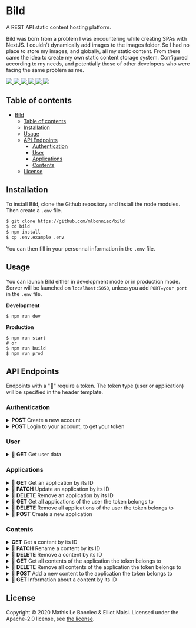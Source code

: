 # Bild

A REST API static content hosting platform.

Bild was born from a problem I was encountering while creating SPAs with NextJS. I couldn't dynamically add images to
the images folder. So I had no place to store my images, and globally, all my static content. From there came the idea
to create my own static content storage system. Configured according to my needs, and potentially those of other
developers who were facing the same problem as me.

<a href="./LICENSE" alt="Contributors">
    <img src="https://img.shields.io/badge/License-Apache-green" />
</a>
<a href="https://github.com/mlbonniec/bild/commit/master" alt="Commits">
    <img src="https://img.shields.io/github/commit-activity/m/mlbonniec/bild" />
</a>
<a href="https://github.com/mlbonniec/bild/commit/master" alt="Last commit">
    <img src="https://img.shields.io/github/last-commit/mlbonniec/bild/master" />
</a>
<a href="https://github.com/mlbonniec/bild/graphs/contributors" alt="Contributors">
    <img src="https://img.shields.io/github/contributors/mlbonniec/bild" />
</a>
<a href="https://github.com/mlbonniec/bild/issues" alt="Issues">
    <img src="https://img.shields.io/github/issues-raw/mlbonniec/bild" />
</a>
<a href="https://github.com/mlbonniec/bild" alt="Github stars">
    <img src="https://img.shields.io/github/stars/mlbonniec/bild?style=social" />
</a>

## Table of contents

- [Bild](#bild)
  - [Table of contents](#table-of-contents)
  - [Installation](#installation)
  - [Usage](#usage)
  - [API Endpoints](#api-endpoints)
    - [Authentication](#authentication)
    - [User](#user)
    - [Applications](#applications)
    - [Contents](#contents)
  - [License](#license)

## Installation

To install Bild, clone the Github repository and install the node modules. Then create a `.env` file.

```bash
$ git clone https://github.com/mlbonniec/bild
$ cd bild
$ npm install
$ cp .env.example .env
```

You can then fill in your personnal information in the `.env` file.

## Usage

You can launch Bild either in development mode or in production mode. Server will be launched on `localhost:5050`,
unless you add `PORT=your port` in the `.env` file.

**Development**
```
$ npm run dev
```

**Production**
```
$ npm run start
# or
$ npm run build
$ npm run prod
```


## API Endpoints

Endpoints with a "🔐" require a token. The token type (user or application) will be specified in the header template.

### Authentication

<details>
<summary><b>POST</b> Create a new account</summary>

<br />

**Endpoint:** `/auth/register`\
**Body:**
```json
{
  "email": "john@doe.com",
  "name": "John Doe",
  "password": "johndoe123"
}
```
**Response:** `200 OK`
```json
{
  "message": "Successfully Registered",
  "user": {
    "email": "john@doe.com",
    "userId": "rUgEEJbVuU",
    "name": "John Doe",
  }
}
```
</details>

<details>
<summary><b>POST</b> Login to your account, to get your token</summary>

<br />

**Endpoint:** `/auth/login`\
**Body:**
```json
{
  "email": "john@doe.com",
  "password": "johndoe123"
}
```
**Response:** `200 OK`
```json
{
  "message": "Successfully Logged In",
  "user": {
    "userId": "eQ1AkSZ7Zm",
    "email": "john@doe.com",
    "name": "John Doe",
    "token": "XXXXXXXXXXXXXXXXXXXXXXXXXXXXXXXXXXXXXXXXXXXXXXXXXXXXXXXXXXXXXXX.XXXXXXXXXX"
  }
}
```
</details>

### User

<details>
<summary>🔐 <b>GET</b> Get user data</summary>

<br />

**Endpoint:** `/user`\
**Header:**
```
Authorization: 'Bearer user_token'
```
**Body:** *none*\
**Response:** `200 OK`
```json
{
  "message": "Successfully Retrieved User Data",
  "user": {
    "userId": "eQ1AkSZ7Zm",
    "email": "john@doe.com",
    "name": "John Doe"
  }
}
```
</details>

### Applications

<details>
<summary>🔐 <b>GET</b> Get an application by its ID</summary>

<br />

**Endpoint:** `/api/v1/applications/:id`\
**Header:**
```
Authorization: 'Bearer user_token'
```
**Body:** *none*\
**Response:** `200 OK`
```json
{
  "message": "Successfully Retrieved Application",
  "application": {
    "applicationId": "Qj7LG74sPX",
    "website": "exapl.com",
    "description": "This is an app.",
    "owner": "eQ1AkSZ7Zm",
    "name": "My app",
    "token": "XXXXXXXXXXXXXXXXXXXXXXXXXXXXXXXXXXXXXXXXXXXXXXXXXXXXXXXXXXXXXXX.XXXXXXXXXX"
  }
}
```
</details>

<details>
<summary>🔐 <b>PATCH</b> Update an application by its ID</summary>

<br />

**Endpoint:** `/api/v1/applications/:id`\
**Header:**
```
Authorization: 'Bearer user_token'
```
**Body:**
```json
{
  "name": "string (or omit this field)",
  "website": "string (or omit this field)",
  "description": "string (or omit this field)",
  "resetToken": "true (or omit this field)"
}
```
**Response:** `200 OK`
```json
{
  "message": "Successfully Updated Application",
  "application": {
    "name": "new name (or not set if name not updated)",
    "website": "new website (or not set if website not updated)",
    "description": "new description (or not set if description not updated)",
    "token": "new token (or not set if token not updated)"
  }
}
```

ℹ️ If you set `resetToken` to `true`, the token will be regenerated.\
ℹ️ Only the changed fields will be returned, with their new values.
</details>

<details>
<summary>🔐 <b>DELETE</b> Remove an application by its ID</summary>

<br />

**Endpoint:** `/api/v1/applications/:id`\
**Header:**
```
Authorization: 'Bearer user_token'
```
**Body:** *none*\
**Response:** `200 OK`
```json
{
  "message": "Successfully Removed Application"
}
```
</details>

<details>
<summary>🔐 <b>GET</b> Get all applications of the user the token belongs to</summary>

<br />

**Endpoint:** `/api/v1/applications`\
**Header:**
```
Authorization: 'Bearer user_token'
```
**Body:** *none*\
**Response:** `200 OK`
```json
{
  "message": "Successfully Retrieved Applications",
  "applications": [{
    "applicationId": "Qj7LG74sPX",
    "website": "example.com",
    "description": "This is an app.",
    "owner": "eQ1AkSZ7Zm",
    "name": "My app",
    "token": "XXXXXXXXXXXXXXXXXXXXXXXXXXXXXXXXXXXXXXXXXXXXXXXXXXXXXXXXXXXXXXX.XXXXXXXXXX"
  }]
}
```
</details>

<details>
<summary>🔐 <b>DELETE</b> Remove all applications of the user the token belongs to</summary>

<br />

**Endpoint:** `/api/v1/applications`\
**Header:**
```
Authorization: 'Bearer user_token'
```
**Body:** *none*\
**Response:** `200 OK`
```json
{
  "message": "Successfully Removed Applications"
}
```
</details>

<details>
<summary>🔐 <b>POST</b> Create a new application</summary>

<br />

**Endpoint:** `/api/v1/applications`\
**Header:**
```
Authorization: 'Bearer user_token'
```
**Body:**
```json
{
	"name": "My App",
	"website": "example.com",
	"description": "This is an application."
}
```
**Response:** `200 OK`
```json
{
  "message": "Successfully Added Application",
  "application": {
    "website": "example.com",
    "description": "This is an application.",
    "owner": "eQ1AkSZ7Zm",
    "name": "My app",
    "applicationId": "SQdbvoxH1y",
    "token": "XXXXXXXXXXXXXXXXXXXXXXXXXXXXXXXXXXXXXXXXXXXXXXXXXXXXXXXXXXXXXXX.XXXXXXXXXX"
  }
}
```
</details>

### Contents

<details>
<summary><b>GET</b> Get a content by its ID</summary>

<br />

**Endpoint:** `/api/v1/contents/:id?query-parameters`\
**Body:** *none*\
**Parameters:**\
*You can use these query parameters if you're getting an image to apply some filters to it*
- `blur`: Set to an integer to apply a blur. The integer must be between 0 and 10.000.
- `contrast`: Set to a number to apply a contrast filter. The number must be between -1 and 1.
- `greyscale`: Set to `"true"` if you want to greyscale the image.
- `opacity`: Set to a number to apply a contrast filter. The number must be between 0 and 1.
- `opaque`: Set to `"true"` if you want to make the image opaque.
- `sepia`: Set to `"true"` if you want to apply a sepia filter to the image.
- `pixelate`: Set to an integer to pixelate the image. The integer must be between 0 and 10.000.
- `height`: Set to an integer to define the height of the image. You can't set an integer greater than the actual height.
- `width`: Set to an integer to define the width of the image. You can't set an integer greater than the actual width.
- `rotate`: Set to an integer to define the rotation of the image. The integer must be between -360 and 360.
- `mirror` Set to `"vertical"` to make the image vertically mirrored. Set to `"horizontal"` to make the image horizontally mirrored. Set to `"both"` to make the image vertically and horizontally mirrored.\

**Response:** `200 OK`
The content

ℹ️ There is also a shortcut for this route, which is not subject to versionning: `/contents/:id`.\
ℹ️ All query parameters are optional, and only usable for images. If none are set, the raw image will be returned.\
ℹ️ If you set only the height *or* the width, the image will be scaled accordingly to keep its ratio.
</details>

<details>
<summary>🔐 <b>PATCH</b> Rename a content by its ID</summary>

<br />

**Endpoint:** `/api/v1/contents/:id`\
**Header:**
```
Authorization: 'Bearer application_token'
```
**Body:**
```json
{
  "renameTo": "string"
}
```
**Response:** `200 OK`
```json
{
  "message": "Successfully Renamed Content"
}
```
</details>

<details>
<summary>🔐 <b>DELETE</b> Remove a content by its ID</summary>

<br />

**Endpoint:** `/api/v1/contents/:id`\
**Header:**
```
Authorization: 'Bearer application_token'
```
**Body:** *none*\
**Response:** `200 OK`
```json
{
  "message": "Successfully Removed Content"
}
```
</details>

<details>
<summary>🔐 <b>GET</b> Get all contents of the application the token belongs to</summary>

<br />

**Endpoint:** `/api/v1/contents`\
**Header:**
```
Authorization: 'Bearer application_token'
```
**Body:** *none*\
**Response:** `200 OK`
```json
{
  "message": "Successfully Retrieved Contents",
  "contents": [{
    "contentId": "rUgEEJbVuU",
    "application": "SQdbvoxH1y",
    "originalName": "mountain.jpg",
    "savedName": "rUgEEJbVuU.jpg"
  }]
}
```
</details>

<details>
<summary>🔐 <b>DELETE</b> Remove all contents of the application the token belongs to</summary>

<br />

**Endpoint:** `/api/v1/contents`\
**Header:**
```
Authorization: 'Bearer application_token'
```
**Body:** *none*\
**Response:** `200 OK`
```json
{
  "message": "Successfully Removed Contents"
}
```
</details>

<details>
<summary>🔐 <b>POST</b> Add a new content to the application the token belongs to</summary>

<br />

**Endpoint:** `/api/v1/contents`\
**Header:**
```
Authorization: 'Bearer application_token'
```
**Body:**
(Multipart-Form)
```yaml
content: <image|video|audio>
```
**Response:** `200 OK`
```json
{
  "message": "Successfully Added Content",
  "content": {
    "contentId": "8yPlnPtURc",
    "application": "SQdbvoxH1y",
    "originalName": "montain.jpg",
    "savedName": "8yPlnPtURc.jpg"
  }
}
```
</details>

<details>
<summary>🔐 <b>GET</b> Information about a content by its ID</summary>

<br />

**Endpoint:** `/api/v1/contents/:id/information`\
**Header:**
```
Authorization: 'Bearer application_token'
```
**Body:** *none*\
**Response:** `200 OK`
```json
{
  "message": "Successfully Retrieved Content Information",
  "information": {
    "mimeType": "mime/type",
    "size": 100000,
    "creation": 1612909764769,
    "lastUpdate": 1612909764769,
    "application": "XwRu0ZBinu",
    "originalName": "mountain.png",
    "savedName": "QJ9JaWuGXC.png",
    "contentId": "QJ9JaWuGXC"
  }
}
```

ℹ️ The size is in bytes.\
ℹ️ The timestamps are in milliseconds.
</details>


## License

Copyright © 2020 Mathis Le Bonniec & Elliot Maisl. Licensed under the Apache-2.0 license, see [the license](./LICENSE).
